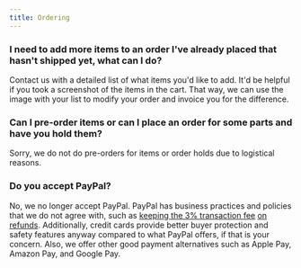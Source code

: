 ```yaml
---
title: Ordering
---
```


### I need to add more items to an order I've already placed that hasn't shipped yet, what can I do?

Contact us with a detailed list of what items you'd like to add. It'd be helpful if you took a screenshot of the items in the cart. That way, we can use the image with your list to modify your order and invoice you for the difference.

### Can I pre-order items or can I place an order for some parts and have you hold them?

Sorry, we do not do pre-orders for items or order holds due to logistical reasons.

### Do you accept PayPal?

No, we no longer accept PayPal. PayPal has business practices and policies that we do not agree with, such as [keeping the 3% transaction fee](https://www.youtube.com/watch?v=YPXhzgC2ODs) [on refunds](https://www.paypal.com/us/webapps/mpp/ua/useragreement-full#refunds-reversals-chargebacks). Additionally, credit cards provide better buyer protection and safety features anyway compared to what PayPal offers, if that is your concern. Also, we offer other good payment alternatives such as Apple Pay, Amazon Pay, and Google Pay. 